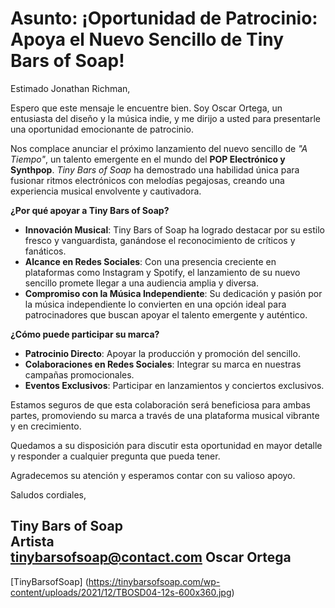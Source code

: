 # Asunto: ¡Oportunidad de Patrocinio: Apoya el Nuevo Sencillo de Tiny Bars of Soap!

Estimado Jonathan Richman,

Espero que este mensaje le encuentre bien. Soy Oscar Ortega, un entusiasta del diseño y la música indie, y me dirijo a usted para presentarle una oportunidad emocionante de patrocinio.

Nos complace anunciar el próximo lanzamiento del nuevo sencillo de _"A Tiempo"_, un talento emergente en el mundo del **POP Electrónico y Synthpop**. *Tiny Bars of Soap* ha demostrado una habilidad única para fusionar ritmos electrónicos con melodías pegajosas, creando una experiencia musical envolvente y cautivadora.

**¿Por qué apoyar a Tiny Bars of Soap?**

- **Innovación Musical**: Tiny Bars of Soap ha logrado destacar por su estilo fresco y vanguardista, ganándose el reconocimiento de críticos y fanáticos.
- **Alcance en Redes Sociales**: Con una presencia creciente en plataformas como Instagram y Spotify, el lanzamiento de su nuevo sencillo promete llegar a una audiencia amplia y diversa.
- **Compromiso con la Música Independiente**: Su dedicación y pasión por la música independiente lo convierten en una opción ideal para patrocinadores que buscan apoyar el talento emergente y auténtico.

**¿Cómo puede participar su marca?**

- **Patrocinio Directo**: Apoyar la producción y promoción del sencillo.
- **Colaboraciones en Redes Sociales**: Integrar su marca en nuestras campañas promocionales.
- **Eventos Exclusivos**: Participar en lanzamientos y conciertos exclusivos.

Estamos seguros de que esta colaboración será beneficiosa para ambas partes, promoviendo su marca a través de una plataforma musical vibrante y en crecimiento.

Quedamos a su disposición para discutir esta oportunidad en mayor detalle y responder a cualquier pregunta que pueda tener.

Agradecemos su atención y esperamos contar con su valioso apoyo.

Saludos cordiales,

Tiny Bars of Soap  
Artista  
tinybarsofsoap@contact.com
Oscar Ortega
----
[TinyBarsofSoap] (https://tinybarsofsoap.com/wp-content/uploads/2021/12/TBOSD04-12s-600x360.jpg)

